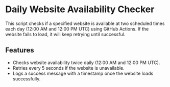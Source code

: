# Daily Website Availability Checker

This script checks if a specified website is available at two scheduled times each day (12:00 AM and 12:00 PM UTC) using GitHub Actions. If the website fails to load, it will keep retrying until successful.

## Features

- Checks website availability twice daily (12:00 AM and 12:00 PM UTC).
- Retries every 5 seconds if the website is unavailable.
- Logs a success message with a timestamp once the website loads successfully.

